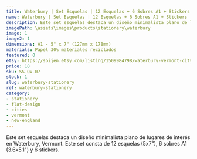 ```yaml
---
title: Waterbury | Set Esquelas | 12 Esquelas + 6 Sobres A1 + Stickers
name: Waterbury | Set Esquelas | 12 Esquelas + 6 Sobres A1 + Stickers
description: Este set esquelas destaca un diseño minimalista plano de lugares de interés en Waterbury, Vermont. Este set consta de 12 esquelas (5x7"), 6 sobres A1 (3.6x5.1") y 6 stickers.
imagePath: \assets\images\products\stationery\waterbury
image: 1
image2: 1
dimensions: A1 - 5" x 7" (127mm x 178mm)
materials: Papel 30% materiales reciclados
featured: 0
etsy: https://soijen.etsy.com/listing/1509984798/waterbury-vermont-cityscape-stationery?utm_source=Copy&utm_medium=ListingManager&utm_campaign=Share&utm_term=so.lmsm&share_time=1695261883561
price: 18
sku: SS-QV-07
stock: 1
slug: waterbury-stationery
ref: waterbury-stationery
category:
- stationery
- flat-design
- cities
- vermont
- new-england
---
```

Este set esquelas destaca un diseño minimalista plano de lugares de interés en Waterbury, Vermont. Este set consta de 12 esquelas (5x7"), 6 sobres A1 (3.6x5.1") y 6 stickers. 
